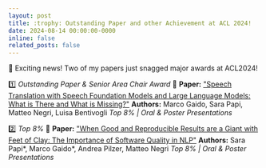 ```yaml
---
layout: post
title: :trophy: Outstanding Paper and other Achievement at ACL 2024!
date: 2024-08-14 00:00:00-0000
inline: false
related_posts: false
---
```


🎉 Exciting news! Two of my papers just snagged major awards at ACL2024!

1️⃣ _Outstanding Paper & Senior Area Chair Award_ 🥇
**Paper:** ["Speech Translation with Speech Foundation Models and Large Language Models: What is There and What is Missing?"](https://arxiv.org/abs/2402.12025)
**Authors:** Marco Gaido, Sara Papi, Matteo Negri, Luisa Bentivogli
_Top 8% | Oral & Poster Presentations_

2️⃣ _Top 8%_ 🌟
**Paper:** ["When Good and Reproducible Results are a Giant with Feet of Clay: The Importance of Software Quality in NLP"](https://aclanthology.org/2024.acl-long.200/)
**Authors:** Sara Papi*, Marco Gaido*, Andrea Pilzer, Matteo Negri
_Top 8% | Oral & Poster Presentations_
